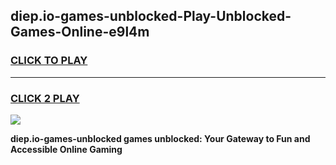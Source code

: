
## diep.io-games-unblocked-Play-Unblocked-Games-Online-e9l4m
<h3>
<a href="https://premium76.site?title=diep.io-games-unblocked&ref=25A">CLICK TO PLAY</a></h3>
<hr>

<h3>
<a href="https://premium76.site?title=diep.io-games-unblocked&ref=25A">CLICK 2 PLAY</a>
  
</h3>

<a href="https://premium76.site?title=diep.io-games-unblocked&ref=25A"><img src="https://clearcache.store/games.png"></a>


**diep.io-games-unblocked games unblocked: Your Gateway to Fun and Accessible Online Gaming**
